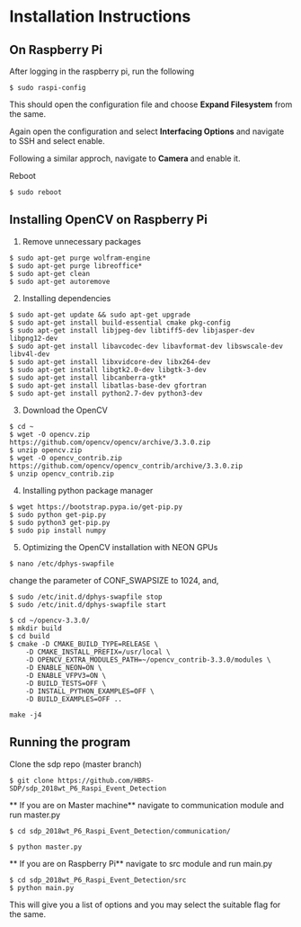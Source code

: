 # Installation Instructions

## On Raspberry Pi

After logging in the raspberry pi, run the following
```
$ sudo raspi-config
```
This should open the configuration file and choose **Expand Filesystem** from the same. 

Again open the configuration and select **Interfacing Options** and navigate to SSH and select enable.

Following a similar approch, navigate to **Camera** and enable it.

Reboot
```
$ sudo reboot
```

## Installing OpenCV on Raspberry Pi

1. Remove unnecessary packages

```
$ sudo apt-get purge wolfram-engine
$ sudo apt-get purge libreoffice*
$ sudo apt-get clean
$ sudo apt-get autoremove
```

2. Installing dependencies
```
$ sudo apt-get update && sudo apt-get upgrade
$ sudo apt-get install build-essential cmake pkg-config
$ sudo apt-get install libjpeg-dev libtiff5-dev libjasper-dev libpng12-dev
$ sudo apt-get install libavcodec-dev libavformat-dev libswscale-dev libv4l-dev
$ sudo apt-get install libxvidcore-dev libx264-dev
$ sudo apt-get install libgtk2.0-dev libgtk-3-dev
$ sudo apt-get install libcanberra-gtk*
$ sudo apt-get install libatlas-base-dev gfortran
$ sudo apt-get install python2.7-dev python3-dev
```

3. Download the OpenCV

```
$ cd ~
$ wget -O opencv.zip https://github.com/opencv/opencv/archive/3.3.0.zip
$ unzip opencv.zip
$ wget -O opencv_contrib.zip https://github.com/opencv/opencv_contrib/archive/3.3.0.zip
$ unzip opencv_contrib.zip
```

4. Installing python package manager

```
$ wget https://bootstrap.pypa.io/get-pip.py
$ sudo python get-pip.py
$ sudo python3 get-pip.py
$ sudo pip install numpy
```

5. Optimizing the OpenCV installation with NEON GPUs


```
$ nano /etc/dphys-swapfile
```
change the parameter of CONF_SWAPSIZE to 1024, and,

```
$ sudo /etc/init.d/dphys-swapfile stop
$ sudo /etc/init.d/dphys-swapfile start
```

```
$ cd ~/opencv-3.3.0/
$ mkdir build
$ cd build
$ cmake -D CMAKE_BUILD_TYPE=RELEASE \
    -D CMAKE_INSTALL_PREFIX=/usr/local \
    -D OPENCV_EXTRA_MODULES_PATH=~/opencv_contrib-3.3.0/modules \
    -D ENABLE_NEON=ON \
    -D ENABLE_VFPV3=ON \
    -D BUILD_TESTS=OFF \
    -D INSTALL_PYTHON_EXAMPLES=OFF \
    -D BUILD_EXAMPLES=OFF ..
```

```
make -j4
```

## Running the program

Clone the sdp repo (master branch)

```
$ git clone https://github.com/HBRS-SDP/sdp_2018wt_P6_Raspi_Event_Detection
```

** If you are on Master machine** navigate to communication module and run master.py

```
$ cd sdp_2018wt_P6_Raspi_Event_Detection/communication/

$ python master.py
```

** If you are on Raspberry Pi** navigate to src module and run main.py

```
$ cd sdp_2018wt_P6_Raspi_Event_Detection/src
$ python main.py
```

This will give you a list of options and you may select the suitable flag for the same.